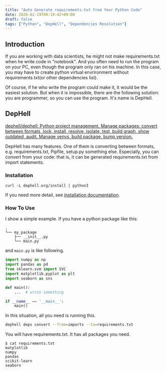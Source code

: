 ```yaml
---
title: "Auto Generate requirements.txt from Your Python Code"
date: 2020-02-19T00:19:42+09:00
draft: false
tags: ["Python", "DepHell", "Dependencies Resolution"]
---
```

## Introduction

If you are working with data scientists, he might not make requirements.txt when he write code in "notebook". And you often need to run the program on your PC, even though the program only ran on his machine. In this case, you may have to create python virtual envrironment without requirements.txt(or other dependencies list).

Of course, if he who write the program could make it, it would be the easiest solution. But when it is impossible, there are the following solution: you are programmer, so you can use the program. It's name is DepHell.

## DepHell

[dephell/dephell: Python project management\. Manage packages: convert between formats, lock, install, resolve, isolate, test, build graph, show outdated, audit\. Manage venvs, build package, bump version\.](https://github.com/dephell/dephell)

DepHell has many features. One of them is converting between formats, e.g. requirements.txt, Pipfile, setup.py something else. Especially, you can convert from your code: that is, it can be generated requirements.txt from import statements.

### Installation

```
curl -L dephell.org/install | python3
```

If you need more detail, see [installation documentation](https://dephell.readthedocs.io/installation.html).

### How To Use

I show a simple example. If you have a python package like this:

```
.
└── my_package
    ├── __init__.py
    └── main.py
```

and `main.py` is like following.

```python
import numpy as np
import pandas as pd
from sklearn.svm import SVC
import matplotlib.pyplot as plt
import seaborn as sns

def main():
    ...  # write something

if __name__ == '__main__':
    main()

```

In this situation, all you need is running this.

```sh
dephell deps convert --from=imports --to=requirements.txt
```

You will have requirements.txt. It has all packages you need.

```
$ cat requirements.txt 
matplotlib
numpy
pandas
scikit-learn
seaborn
```
